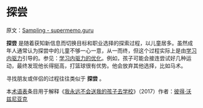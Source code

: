 # 探尝

原文：[Sampling - supermemo.guru](https://supermemo.guru/wiki/Sampling)

 **探尝** 是随着获知新信息而切换目标和职业选择的探索过程，以儿童居多。虽然成年人通常认为探尝中的儿童不够一心一意，从一而终，但这个过程实际上是由[学习内驱力](https://supermemo.guru/wiki/Learn_drive)引导的。参见：[学习内驱力的优化](https://supermemo.guru/wiki/Optimality_of_the_learn_drive)。例如，孩子可能会接连尝试好几种运动，最终发现他长得挺高，打篮球很有优势。他会放弃其他选择，比如马术。

寻找朋友或伴侣的过程往往类似于 **探尝** 。

本[术语表](https://supermemo.guru/wiki/Glossary)条目用于解释《[我永远不会送我的孩子去学校](https://supermemo.guru/wiki/Problem_of_Schooling)》（2017）作者：[彼得·沃兹尼亚克](https://supermemo.guru/wiki/Piotr_Wozniak)